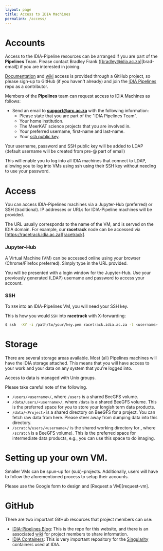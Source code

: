 ```yaml
---
layout: page
title: Access to IDIA Machines
permalink: /access/
---
```


# Accounts
Access to the IDIA-Pipeline resources can be arranged if you are part of the **Pipelines** Team.
Please contact Bradley Frank ([bradley@idia.ac.za][brad-email]) if you are interested in joining.

[Documentation][idia-pipelines] and [wiki][idia-pipelines-wiki] access is provided through a GitHub
project, so please sign-up to GitHub (if you haven't already) and join the [IDIA
Pipelines][idia-pipelines] repo as a contributor.

Members of the **Pipelines** team can request access to IDIA Machines as follows:
* Send an email to **support@arc.ac.za** with the following information:
    * Please state that you are part of the "IDIA Pipelines Team".
    * Your home institution.
    * The MeerKAT science projects that you are involved in.
    * Your preferred username, first-name and last-name.
    * Your [ssh public key][sshkey].

Your username, password and SSH public key will be added to LDAP (default username will be created
from pre-@ part of email)

This will enable you to log into all IDIA machines that connect to LDAP, allowing you to log into
VMs using ssh using their SSH key without needing to use your password.

# Access
You can access IDIA-Pipelines machines via a Jupyter-Hub (preferred) or SSH (traditional). IP
addresses or URLs for IDIA-Pipeline machines will be provided. 

The URL usually corresponds to the name of the VM, and is served on the IDIA domain. For example,
our **racetrack** node can be accessed via [https://racetrack.idia.ac.za][racetrack].

### Jupyter-Hub
A Virtual Machine (VM) can be accessed online using your browser (Chrome/Firefox preferred). Simply
type in the URL provided.

You will be presented with a login window for the Jupyter-Hub. Use your previously generated (LDAP)
username and password to access your account.

### SSH
To `SSH` into an IDIA-Pipelines VM, you will need your SSH key. 

This is how you would `SSH` into **racetrack** with X-forwarding:
````bash
$ ssh  -XY -i /path/to/your/key.pem racetrack.idia.ac.za -l <username>
````

# Storage
There are several storage areas available. Most (all) Pipelines machines will have the IDIA storage
attached. This means that you will have access to your work and your data on any system that you're
logged into. 

Access to data is managed with Unix groups. 

Please take careful note of the following.

* `/users/<username>/`, where `/users` is a shared BeeGFS volume.
* `/data/users/<username>/`, where `/data` is a shared BeeGFS volume. This is the preferred space
  for you to store your longish term data products.
* `/data/<Project>` is a shared directory on BeeGFS for a project. You can fetch raw data from here.
  Please steer away from dumping data into this directory.
* `/scratch/users/<username>/` is the shared working directory for <username>, where `/scratch` is a
  BeeGFS volume). This is the preferred space for intermediate data products, e.g., you can use this
  space to do imaging.

# Setting up your own VM. 
Smaller VMs can be spun-up for (sub)-projects. Additionally, users will have to follow the
aforementioned process to setup their accounts.

Please use the Google form to design and [Request a VM][request-vm].

# GitHub
There are two important GitHub resources that project members can use:
* [IDIA-Pipelines Blog][idia-pipelines]: This is the repo for this website, and there is an
  associated [wiki][idia-pipelines-wiki] for project members to share information. 
* [IDIA Containers][idia-containers]: This is very important repository for the
  [Singularity][singularity] containers used at IDIA.

[idia-pipelines]:  https://github.com/idia-pipelines/idia-pipelines.github.io
[idia-pipelines-wiki]:  https://github.com/idia-pipelines/idia-pipelines.github.io/wiki
[idia-containers]: https://github.com/AfricanResearchCloud/idia-containers
[singularity]: http://singularity.lbl.gov/
[sshkey]: https://confluence.atlassian.com/bitbucketserver/creating-ssh-keys-776639788.html
[racetrack]: https://racetrack.idia.ac.za
